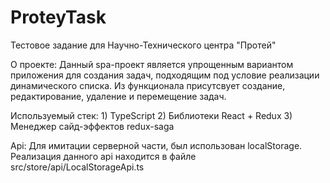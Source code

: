 # ProteyTask
Тестовое задание для Научно-Технического центра "Протей"

О проекте: 
    Данный spa-проект является упрощенным вариантом приложения для создания задач, подходящим под условие реализации динамического списка.
    Из функционала присутсвует создание, редактирование, удаление и перемещение задач.

Используемый стек:
    1) TypeScript
    2) Библиотеки React + Redux
    3) Менеджер сайд-эффектов redux-saga

Api:
    Для имитации серверной части, был использован localStorage.
    Реализация данного api находится в файле src/store/api/LocalStorageApi.ts
